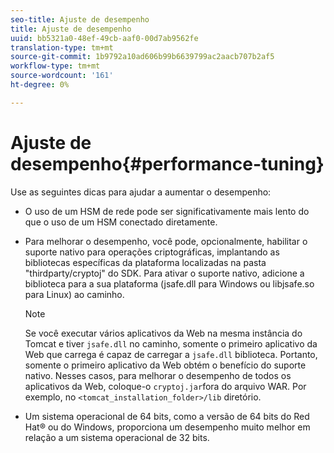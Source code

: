 ```yaml
---
seo-title: Ajuste de desempenho
title: Ajuste de desempenho
uuid: bb5321a0-48ef-49cb-aaf0-00d7ab9562fe
translation-type: tm+mt
source-git-commit: 1b9792a10ad606b99b6639799ac2aacb707b2af5
workflow-type: tm+mt
source-wordcount: '161'
ht-degree: 0%

---
```



# Ajuste de desempenho{#performance-tuning}

Use as seguintes dicas para ajudar a aumentar o desempenho:

* O uso de um HSM de rede pode ser significativamente mais lento do que o uso de um HSM conectado diretamente.
* Para melhorar o desempenho, você pode, opcionalmente, habilitar o suporte nativo para operações criptográficas, implantando as bibliotecas específicas da plataforma localizadas na pasta &quot;thirdparty/cryptoj&quot; do SDK. Para ativar o suporte nativo, adicione a biblioteca para a sua plataforma (jsafe.dll para Windows ou libjsafe.so para Linux) ao caminho.

   >[!NOTE]
   >
   >Se você executar vários aplicativos da Web na mesma instância do Tomcat e tiver `jsafe.dll` no caminho, somente o primeiro aplicativo da Web que carrega é capaz de carregar a `jsafe.dll` biblioteca. Portanto, somente o primeiro aplicativo da Web obtém o benefício do suporte nativo. Nesses casos, para melhorar o desempenho de todos os aplicativos da Web, coloque-o `cryptoj.jar`fora do arquivo WAR. Por exemplo, no `<tomcat_installation_folder>/lib` diretório.

* Um sistema operacional de 64 bits, como a versão de 64 bits do Red Hat® ou do Windows, proporciona um desempenho muito melhor em relação a um sistema operacional de 32 bits.

